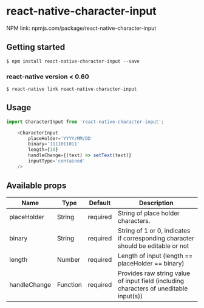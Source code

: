 # react-native-character-input

NPM link: npmjs.com/package/react-native-character-input

## Getting started

`$ npm install react-native-character-input --save`

### react-native version < 0.60

`$ react-native link react-native-character-input`

## Usage
```javascript
import CharacterInput from 'react-native-character-input';

	<CharacterInput
		placeHolder='YYYY/MM/DD'
		binary='1111011011'
		length={10}
		handleChange={(text) => setText(text)}
		inputType='contained'
	/>
```
## Available props
| Name              | Type                                                                                  | Default                                    | Description                                                                                 |
|-------------------|---------------------------------------------------------------------------------------|--------------------------------------------|---------------------------------------------------------------------------------------------|
| placeHolder       | String                                                                                | required                                   | String of place holder characters.                                                             |
| binary            | String                                                                                | required                                   | String of 1 or 0, indicates if corresponding character should be editable or not                                                         |
| length            | Number                                                                                | required                                   | Length of input (length == placeHolder == binary)                                                                 |
| handleChange      | Function                                                                              | required                                   | Provides raw string value of input field (including characters of uneditable input(s))                                                                   |
